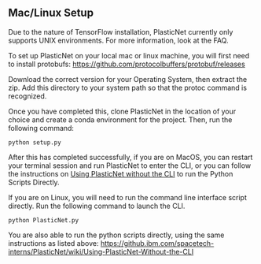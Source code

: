 ## Mac/Linux Setup

Due to the nature of TensorFlow installation, PlasticNet currently only supports UNIX environments. For more information, look at the FAQ.

To set up PlasticNet on your local mac or linux machine, you will first need to install protobufs:  https://github.com/protocolbuffers/protobuf/releases

Download the correct version for your Operating System, then extract the zip. Add this directory to your system path so that the protoc command is recognized.

Once you have completed this, clone PlasticNet in the location of your choice and create a conda environment for the project. Then, run the following command:

```
python setup.py
```

After this has completed successfully, if you are on MacOS, you can restart your terminal session and run PlasticNet to enter the CLI, or you can follow the instructions on [Using PlasticNet without the CLI](https://github.ibm.com/spacetech-interns/PlasticNet/wiki/Using-PlasticNet-Without-the-CLI) to run the Python Scripts Directly. 

If you are on Linux, you will need to run the command line interface script directly. 
Run the following command to launch the CLI.
```
python PlasticNet.py
```

You are also able to run the python scripts directly, using the same instructions as listed above: https://github.ibm.com/spacetech-interns/PlasticNet/wiki/Using-PlasticNet-Without-the-CLI